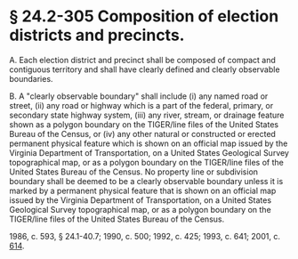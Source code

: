 # § 24.2-305 Composition of election districts and precincts.

<p>A. Each election district and precinct shall be composed of compact and contiguous territory and shall have clearly defined and clearly observable boundaries.</p><p>B. A "clearly observable boundary" shall include (i) any named road or street, (ii) any road or highway which is a part of the federal, primary, or secondary state highway system, (iii) any river, stream, or drainage feature shown as a polygon boundary on the TIGER/line files of the United States Bureau of the Census, or (iv) any other natural or constructed or erected permanent physical feature which is shown on an official map issued by the Virginia Department of Transportation, on a United States Geological Survey topographical map, or as a polygon boundary on the TIGER/line files of the United States Bureau of the Census. No property line or subdivision boundary shall be deemed to be a clearly observable boundary unless it is marked by a permanent physical feature that is shown on an official map issued by the Virginia Department of Transportation, on a United States Geological Survey topographical map, or as a polygon boundary on the TIGER/line files of the United States Bureau of the Census.</p><p>1986, c. 593, § 24.1-40.7; 1990, c. 500; 1992, c. 425; 1993, c. 641; 2001, c. <a href='http://lis.virginia.gov/cgi-bin/legp604.exe?011+ful+CHAP0614'>614</a>.</p>
